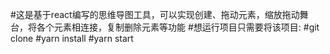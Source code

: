 #这是基于react编写的思维导图工具，可以实现创建、拖动元素，缩放拖动舞台，将各个元素相连接，复制删除元素等功能
#想运行项目只需要将该项目:
#git clone
#yarn install
#yarn start